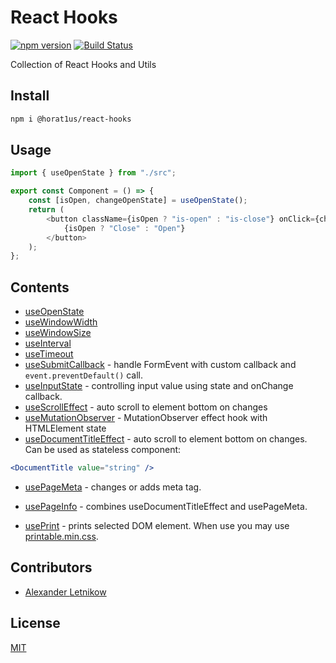 # React Hooks
[![npm version](https://badge.fury.io/js/%40horat1us%2Freact-hooks.svg)](https://badge.fury.io/js/%40horat1us%2Freact-hooks)
[![Build Status](https://travis-ci.org/Horat1us/react-hooks.svg?branch=master)](https://travis-ci.org/Horat1us/react-hooks)


Collection of React Hooks and Utils

## Install
```bash
npm i @horat1us/react-hooks
```

## Usage
```typescript jsx
import { useOpenState } from "./src";

export const Component = () => {
    const [isOpen, changeOpenState] = useOpenState();
    return (
        <button className={isOpen ? "is-open" : "is-close"} onClick={changeOpenState}>
            {isOpen ? "Close" : "Open"}
        </button>
    );
};
```

## Contents
- [useOpenState](./src/use-open-state.ts)
- [useWindowWidth](./src/use-window-width.ts)
- [useWindowSize](./src/use-window-size.ts)
- [useInterval](./src/use-interval.ts)
- [useTimeout](./src/use-timeout.ts)
- [useSubmitCallback](./src/use-submit-callback.ts) - handle FormEvent with custom callback
and `event.preventDefault()` call.
- [useInputState](./src/use-input-state.ts) - controlling input value using state and onChange callback.
- [useScrollEffect](./src/use-scroll-effect.ts) - auto scroll to element bottom on changes
- [useMutationObserver](./src/use-mutation-observer.ts) - MutationObserver effect hook with HTMLElement state
- [useDocumentTitleEffect](./src/use-document-title-effect.ts) - auto scroll to element bottom on changes.
Can be used as stateless component:
```jsx harmony
<DocumentTitle value="string" />
  ```
- [usePageMeta](./src/use-page-meta.ts) - changes or adds meta tag.
- [usePageInfo](./src/use-page-info.ts) - combines useDocumentTitleEffect and usePageMeta.

- [usePrint](./src/use-input-state.ts) - prints selected DOM element.
When use you may use [printable.min.css](./styles/printable.min.css).

## Contributors
- [Alexander <Horat1us> Letnikow](https://github.com/Horat1us)

## License
[MIT](./LICENSE)
